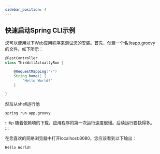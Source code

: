 ```yaml
---
sidebar_position: 4
---
```


## 快速启动Spring CLI示例

您可以使用以下Web应用程序来测试您的安装。首先，创建一个名为app.groovy的文件，如下所示：

```groovy title=app.groovy
@RestController
class ThisWillActuallyRun {

	@RequestMapping("/")
	String home() {
		"Hello World!"
	}

}
```

然后从shell运行他

```shell
spring run app.groovy
```

:::tip
随着依赖项的下载，应用程序的第一次运行速度很慢。后续运行要快得多。
:::

在您喜欢的网络浏览器中打开localhost:8080。您应该看到以下输出：

```
Hello World!
```